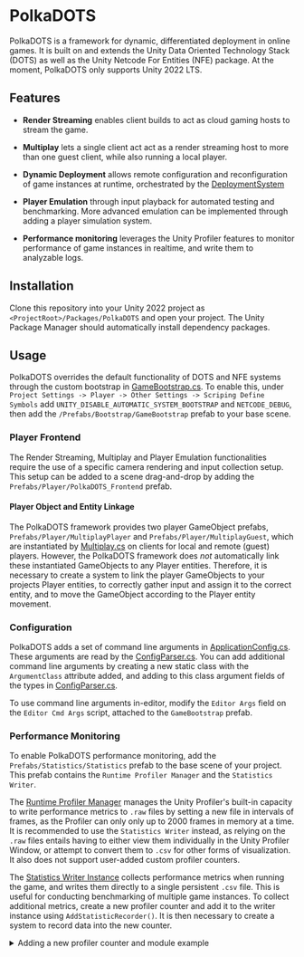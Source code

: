# PolkaDOTS
PolkaDOTS is a framework for dynamic, differentiated deployment in online games. It is built on and extends the Unity Data Oriented
Technology Stack (DOTS) as well as the Unity Netcode For Entities (NFE) package. At the moment, PolkaDOTS only supports
Unity 2022 LTS.

## Features
* **Render Streaming** enables client builds to act as cloud gaming hosts to stream the game.

* **Multiplay** lets a single client act act as a render streaming host to more than one guest client, while also running a local player.  

* **Dynamic Deployment** allows remote configuration and reconfiguration of game instances at runtime, orchestrated
by the [DeploymentSystem](./Runtime/Deployment/DeploymentSystem.cs)

* **Player Emulation** through input playback for automated testing and benchmarking. More advanced emulation can
be implemented through adding a player simulation system.

* **Performance monitoring** leverages the Unity Profiler features to monitor performance of game instances in realtime,
and write them to analyzable logs. 

## Installation
Clone this repository into your Unity 2022 project as `<ProjectRoot>/Packages/PolkaDOTS` and open your project.
The Unity Package Manager should automatically install dependency packages. 

## Usage
PolkaDOTS overrides the default functionality of DOTS and NFE systems through the custom bootstrap
in [GameBootstrap.cs](./Runtime/Bootstrap/GameBootstrap.cs). To enable this, under 
`Project Settings -> Player -> Other Settings -> Scriping Define Symbols` add `UNITY_DISABLE_AUTOMATIC_SYSTEM_BOOTSTRAP` and
`NETCODE_DEBUG`, then add the `/Prefabs/Bootstrap/GameBootstrap` prefab to your base scene.

### Player Frontend
The Render Streaming, Multiplay and Player Emulation functionalities require the use of a specific camera rendering and input collection
setup. This setup can be added to a scene drag-and-drop by adding the `Prefabs/Player/PolkaDOTS_Frontend` prefab. 

#### Player Object and Entity Linkage
The PolkaDOTS framework provides two player GameObject prefabs, `Prefabs/Player/MultiplayPlayer` and `Prefabs/Player/MultiplayGuest`,
which are instantiated by [Multiplay.cs](./Runtime/Player/Multiplay/Multiplay.cs) on clients for local and remote (guest) players.
However, the PolkaDOTS framework does _not_ automatically link these instantiated GameObjects to any Player entities.
Therefore, it is necessary to create a system to link the player GameObjects to your projects Player entities, to correctly 
gather input and assign it to the correct entity, and to move the GameObject according to the Player entity movement.

### Configuration
PolkaDOTS adds a set of command line arguments in [ApplicationConfig.cs](./Runtime/Configuration/ApplicationConfig.cs). These
arguments are read by the [ConfigParser.cs](./Runtime/Configuration/ConfigParser.cs). You can add additional command line
arguments by creating a new static class with the `ArgumentClass` attribute added, and adding to this class argument fields 
of the types in [ConfigParser.cs](./Runtime/Configuration/ConfigParser.cs). 

To use command line arguments in-editor, modify the `Editor Args` field on the `Editor Cmd Args` script, attached to the `GameBootstrap` prefab.

### Performance Monitoring
To enable PolkaDOTS performance monitoring, add the `Prefabs/Statistics/Statistics` prefab to the base scene of your project.
This prefab contains the `Runtime Profiler Manager` and the `Statistics Writer`.

The [Runtime Profiler Manager](./Runtime/Statistics/RuntimeProfilerManager.cs) manages the Unity Profiler's built-in
capacity to write performance metrics to `.raw` files by setting a new file in intervals of frames, as the Profiler can
only only up to 2000 frames in memory at a time. It is recommended to use the `Statistics Writer` instead, as relying on
the `.raw` files entails having to either view them individually in the Unity Profiler Window, or attempt to convert them
to `.csv` for other forms of visualization. It also does not support user-added custom profiler counters.

The [Statistics Writer Instance](./Runtime/Statistics/StatisticsWriterInstance.cs) collects performance metrics when running
the game, and writes them directly to a single persistent `.csv` file. This is useful for conducting benchmarking of multiple
game instances. To collect additional metrics, create a new profiler counter and add it to the writer instance using `AddStatisticRecorder()`.
It is then necessary to create a system to record data into the new counter.

<details>
  <summary>Adding a new profiler counter and module example</summary>

```csharp
 public class GameStatistics
{
    public static readonly ProfilerCategory GameStatisticsCategory = ProfilerCategory.Scripts;
    
    public const string NumPlayersName = "Number of Players";
    
    public static readonly ProfilerCounterValue<int> NumPlayers =
        new ProfilerCounterValue<int>(GameStatisticsCategory, NumPlayersName, ProfilerMarkerDataUnit.Count);
}

[ProfilerModuleMetadata("Game Statistics")] 
public class GameProfilerModule : ProfilerModule
{
    static readonly ProfilerCounterDescriptor[] k_Counters = new ProfilerCounterDescriptor[]
    {
        new ProfilerCounterDescriptor(GameStatistics.NumPlayersName, GameStatistics.GameStatisticsCategory),
    };
    public GameProfilerModule() : base(k_Counters) { }
}
```
</details>
